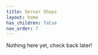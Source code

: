 ```yaml
---
title: Server Shops
layout: home
has_children: false
nav_order: 7
---
```


Nothing here yet, check back later!